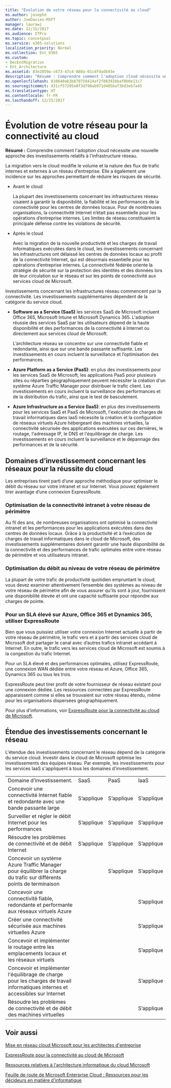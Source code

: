 ```yaml
---
title: "Évolution de votre réseau pour la connectivité au cloud"
ms.author: josephd
author: JoeDavies-MSFT
manager: laurawi
ms.date: 12/15/2017
ms.audience: ITPro
ms.topic: concetpual
ms.service: o365-solutions
localization_priority: Normal
ms.collection: Ent_O365
ms.custom:
- DecEntMigration
- Ent_Architecture
ms.assetid: 83e2859a-c673-47c4-880a-01cdfdadb93e
description: "Résumé : Comprendre comment l'adoption cloud nécessite une nouvelle approche des investissements relatifs à l'infrastructure réseau."
ms.openlocfilehash: 810640ab3b870759424af2f88392bbaf0b0e11c7
ms.sourcegitcommit: d31cf57295e8f3d798ab971d405baf3bd3eb7a45
ms.translationtype: HT
ms.contentlocale: fr-FR
ms.lasthandoff: 12/15/2017
---
```

# <a name="evolving-your-network-for-cloud-connectivity"></a>Évolution de votre réseau pour la connectivité au cloud

 **Résumé :** Comprendre comment l'adoption cloud nécessite une nouvelle approche des investissements relatifs à l'infrastructure réseau.
  
La migration vers le cloud modifie le volume et la nature des flux de trafic internes et externes à un réseau d’entreprise. Elle a également une incidence sur les approches permettant de réduire les risques de sécurité.
  
- Avant le cloud
    
    La plupart des investissements concernant les infrastructures réseau visaient à garantir la disponibilité, la fiabilité et les performances de la connectivité pour les centres de données locaux. Pour de nombreuses organisations, la connectivité Internet n’était pas essentielle pour les opérations d’entreprise internes. Les limites de réseau constituaient la principale défense contre les violations de sécurité.
    
- Après le cloud
    
    Avec la migration de la nouvelle productivité et les charges de travail informatiques exécutées dans le cloud, les investissements concernant les infrastructures ont délaissé les centres de données locaux au profit de la connectivité Internet, qui est désormais essentielle pour les opérations d’entreprise internes. La connectivité fédérée oriente la stratégie de sécurité sur la protection des identités et des données lors de leur circulation sur le réseau et sur les points de connectivité aux services cloud de Microsoft.
    
Investissements concernant les infrastructures réseau commencent par la connectivité. Les investissements supplémentaires dépendent de la catégorie du service cloud.
  
- **Software as a Service (SaaS)** les services SaaS de Microsoft incluent Office 365, Microsoft Intune et Microsoft Dynamics 365. L'adoption réussie des services SaaS par les utilisateurs dépend de la haute disponibilité et des performances de la connectivité à Internet ou directement aux services cloud de Microsoft.
    
    L’architecture réseau se concentre sur une connectivité fiable et redondante, ainsi que sur une bande passante suffisante. Les investissements en cours incluent la surveillance et l’optimisation des performances.
    
- **Azure Platform as a Service (PaaS)**: en plus des investissements pour les services SaaS de Microsoft, les applications PaaS pour plusieurs sites ou réparties géographiquement peuvent nécessiter la création d'un système Azure Traffic Manager pour distribuer le trafic client. Les investissements en cours incluent la surveillance des performances et de la distribution du trafic, ainsi que le test de basculement.
    
- **Azure Infrastructure as a Service (IaaS)**: en plus des investissements pour les services SaaS et PaaS de Microsoft, l'exécution de charges de travail informatiques dans IaaS nécessite la création et la configuration de réseaux virtuels Azure hébergeant des machines virtuelles, la connectivité sécurisée des applications exécutées sur ces dernières, le routage, l'adressage IP, le DNS et l'équilibrage de charge. Les investissements en cours incluent la surveillance et le dépannage des performances et de la sécurité.
    
## <a name="areas-of-networking-investment-for-success-in-the-cloud"></a>Domaines d’investissement concernant les réseaux pour la réussite du cloud

Les entreprises tirent parti d’une approche méthodique pour optimiser le débit du réseau sur votre intranet et sur Internet. Vous pouvez également tirer avantage d’une connexion ExpressRoute.
  
### <a name="optimize-intranet-connectivity-to-your-edge-network"></a>Optimisation de la connectivité intranet à votre réseau de périmètre

Au fil des ans, de nombreuses organisations ont optimisé la connectivité intranet et les performances pour les applications exécutées dans des centres de données locaux. Grâce à la productivité et à l’exécution de charges de travail informatiques dans le cloud de Microsoft, des investissements supplémentaires doivent garantir une haute disponibilité de la connectivité et des performances de trafic optimales entre votre réseau de périmètre et vos utilisateurs intranet.
  
### <a name="optimize-throughput-at-your-edge-network"></a>Optimisation du débit au niveau de votre réseau de périmètre

La plupart de votre trafic de productivité quotidien empruntant le cloud, vous devez examiner attentivement l’ensemble des systèmes au niveau de votre réseau de périmètre afin de vous assurer qu’ils sont à jour, fournissent une disponibilité élevée et ont une capacité suffisante pour répondre aux charges de pointe.
  
### <a name="for-a-high-sla-to-azure-office-365-and-dynamics-365-use-expressroute"></a>Pour un SLA élevé sur Azure, Office 365 et Dynamics 365, utiliser ExpressRoute

Bien que vous puissiez utiliser votre connexion Internet actuelle à partir de votre réseau de périmètre, le trafic vers et à partir des services cloud de Microsoft doit partager le canal avec d’autres trafics intranet accédant à Internet. En outre, le trafic vers les services cloud de Microsoft est soumis à la congestion du trafic Internet.
  
Pour un SLA élevé et des performances optimales, utilisez ExpressRoute, une connexion WAN dédiée entre votre réseau et Azure, Office 365, Dynamics 365 ou tous les trois. 
  
ExpressRoute peut tirer profit de votre fournisseur de réseau existant pour une connexion dédiée. Les ressources connectées par ExpressRoute apparaissent comme si elles se trouvaient sur votre réseau étendu, même pour les organisations dispersées géographiquement.
  
Pour plus d'informations, voir [ExpressRoute pour la connectivité au cloud de Microsoft](expressroute-for-microsoft-cloud-connectivity.md).
  
## <a name="scope-of-network-investments"></a>Étendue des investissements concernant le réseau

L'étendue des investissements concernant le réseau dépend de la catégorie du service cloud. Investir dans le cloud de Microsoft optimise les investissements des équipes réseau. Par exemple, les investissements pour les services IaaS s'appliquent à tous les domaines d'investissement.
  
|||||
|:-----|:-----|:-----|:-----|
|Domaine d’investissement.  <br/> |SaaS  <br/> |PaaS  <br/> |IaaS  <br/> |
|Concevoir une connectivité Internet fiable et redondante avec une bande passante large  <br/> |S’applique  <br/> |S’applique  <br/> |S’applique  <br/> |
|Surveiller et régler le débit Internet pour les performances  <br/> |S’applique  <br/> |S’applique  <br/> |S’applique  <br/> |
|Résoudre les problèmes de connectivité et de débit Internet  <br/> |S’applique  <br/> |S’applique  <br/> |S’applique  <br/> |
|Concevoir un système Azure Traffic Manager pour équilibrer la charge du trafic sur différents points de terminaison  <br/> ||S’applique  <br/> |S’applique  <br/> |
|Concevoir une connectivité fiable, redondante et performante aux réseaux virtuels Azure  <br/> |||S’applique  <br/> |
|Créer une connectivité sécurisée aux machines virtuelles Azure  <br/> |||S’applique  <br/> |
|Concevoir et implémenter le routage entre les emplacements locaux et les réseaux virtuels  <br/> |||S’applique  <br/> |
|Concevoir et implémenter l'équilibrage de charge pour les charges de travail informatiques internes et accessibles sur Internet  <br/> |||S’applique  <br/> |
|Résoudre les problèmes de connectivité et de débit des machines virtuelles  <br/> |||S’applique  <br/> |
   
## <a name="see-also"></a>Voir aussi

[Mise en réseau cloud Microsoft pour les architectes d'entreprise](microsoft-cloud-networking-for-enterprise-architects.md)
  
[ExpressRoute pour la connectivité au cloud de Microsoft](expressroute-for-microsoft-cloud-connectivity.md)
  
[Ressources relatives à l'architecture informatique du cloud Microsoft](microsoft-cloud-it-architecture-resources.md)

[Feuille de route de Microsoft Enterprise Cloud : Ressources pour les décideurs en matière d'informatique](https://sway.com/FJ2xsyWtkJc2taRD)



